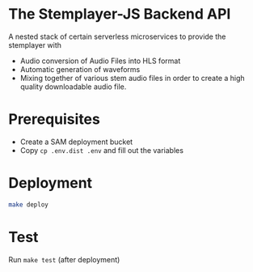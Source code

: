 # The Stemplayer-JS Backend API

A nested stack of certain serverless microservices to provide the stemplayer with

- Audio conversion of Audio Files into HLS format
- Automatic generation of waveforms
- Mixing together of various stem audio files in order to create a high quality downloadable audio file.

# Prerequisites

- Create a SAM deployment bucket
- Copy `cp .env.dist .env` and fill out the variables

# Deployment

```bash
make deploy
```

# Test

Run `make test` (after deployment)

